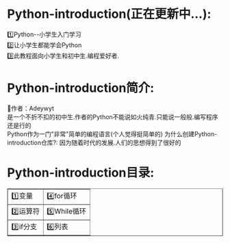 # Python-introduction(正在更新中...):
1️⃣Python--小学生入门学习<br>
2️⃣让小学生都能学会Python<br>
3️⃣此教程面向小学生和初中生.编程爱好者.


# Python-introduction简介:
💬作者：Adeywyt<br>是一个不折不扣的初中生.作者的Python不能说如火纯青.只能说一般般.编写程序还是行的<br>
Python作为一门"非常"简单的编程语言(个人觉得挺简单的)
为什么创建Python-introduction仓库?:
因为随着时代的发展.人们的思想得到了很好的

# Python-introduction目录:
<!--
<ul>
   <li>1️⃣变量</li>
   <li>2️⃣运算符</li>
   <li>3️⃣if分支</li>
   <li>4️⃣for循环</li>
   <li>5️⃣While循环</li>
</ul>
-->
<table border="1" cellpadding="1" celspacing="1">
       <tr><td>1️⃣变量</td><td>4️⃣for循环</td></tr>
       <tr><td>2️⃣运算符</td><td>5️⃣While循环</td></tr>
       <tr><td>3️⃣if分支</td><td>6️⃣列表</td></tr>

</table>

